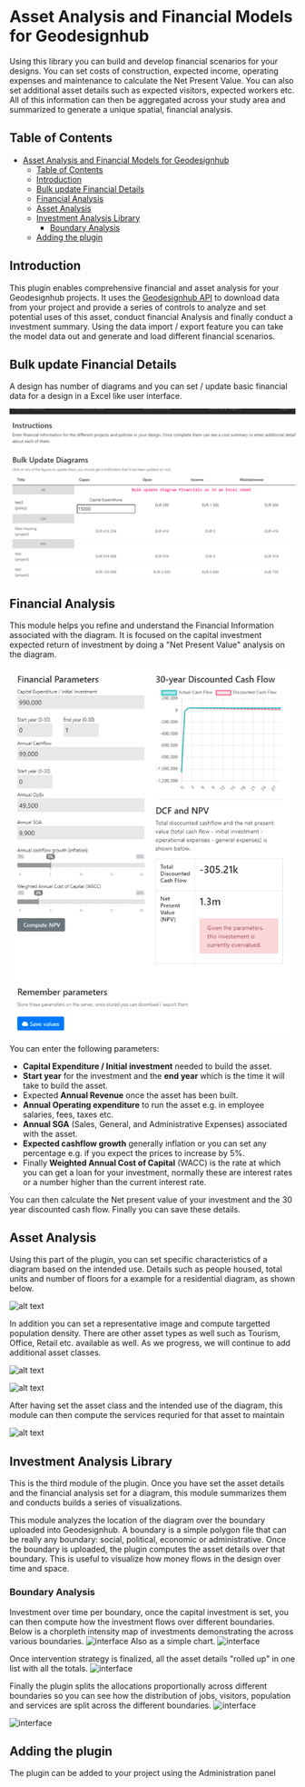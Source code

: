 # Asset Analysis and Financial Models for Geodesignhub

Using this library you can build and develop financial scenarios for your designs. You can set costs of construction, expected income, operating expenses and maintenance to calculate the Net Present Value. You can also set additional asset details such as expected visitors, expected workers etc. All of this information can then be aggregated across your study area and summarized to generate a unique spatial, financial analysis.

## Table of Contents

- [Asset Analysis and Financial Models for Geodesignhub](#asset-analysis-and-financial-models-for-geodesignhub)
  - [Table of Contents](#table-of-contents)
  - [Introduction](#introduction)
  - [Bulk update Financial Details](#bulk-update-financial-details)
  - [Financial Analysis](#financial-analysis)
  - [Asset Analysis](#asset-analysis)
  - [Investment Analysis Library](#investment-analysis-library)
    - [Boundary Analysis](#boundary-analysis)
  - [Adding the plugin](#adding-the-plugin)

## Introduction

This plugin enables comprehensive financial and asset analysis for your Geodesignhub projects. It uses the [Geodesignhub API](http://www.geodesignhub.com/api/) to download data from your project and provide a series of controls to analyze and set potential uses of this asset, conduct financial Analysis and finally conduct a investment summary. Using the data import / export feature you can take the model data out and generate and load different financial scenarios.

## Bulk update Financial Details

A design has number of diagrams and you can set / update basic financial data for a design in a Excel like user interface.

![alt text](readme-images/bulk-update.png)

## Financial Analysis

This module helps you refine and understand the Financial Information associated with the diagram. It is focused on the capital investment expected return of investment by doing a "Net Present Value" analysis on the diagram.

![alt text](readme-images/npv-dcf.png)

You can enter the following parameters:

- __Capital Expenditure / Initial investment__ needed to build the asset.
- __Start year__ for the investment and the __end year__ which is the time it will take to build the asset.
- Expected __Annual Revenue__ once the asset has been built.
- __Annual Operating expenditure__ to run the asset e.g. in employee salaries, fees, taxes etc.
- __Annual SGA__ (Sales, General, and Administrative Expenses) associated with the asset.
- __Expected cashflow growth__ generally inflation or you can set any percentage e.g. if you expect the prices to increase by 5%.
- Finally __Weighted Annual Cost of Capital__ (WACC) is the rate at which you can get a loan for your investment, normally these are interest rates or a number higher than the current interest rate.

You can then calculate the Net present value of your investment and the 30 year discounted cash flow. Finally you can save these details.

## Asset Analysis

Using this part of the plugin, you can set specific characteristics of a diagram based on the intended use. Details such as people housed, total units and number of floors for a example for a residential diagram, as shown below.

![alt text][logo]

In addition you can set a representative image and compute targetted population density. There are other asset types as well such as Tourism, Office, Retail etc. available as well. As we progress, we will continue to add additional asset classes.

![alt text][logo4]

![alt text][logo5]

After having set the asset class and the intended use of the diagram, this module  can then compute the services requried for that asset to maintain

![alt text][logo3]

[logo]: https://i.imgur.com/npgPPTm.jpg "Geodesignhub Diagram Discounted Cash Flow"
[logo2]: https://i.imgur.com/E82qisZ.jpg "Geodesignhub Diagram Discounted Cash Flow"
[logo4]: https://i.imgur.com/GRx4gYx.jpg "Geodesignhub Diagram Discounted Cash Flow"
[logo3]: https://i.imgur.com/gZDFCV9.jpg "Geodesignhub Diagram Discounted Cash Flow"
[logo5]: https://i.imgur.com/2dHdhIK.jpg "Geodesignhub Diagram Discounted Cash Flow"

## Investment Analysis Library

This is the third module of the plugin. Once you have set the asset details and the financial analysis set for a diagram, this module summarizes them and conducts builds a series of visualizations.

This module analyzes the location of the diagram over the boundary uploaded into Geodesignhub. A boundary is a simple polygon file that can be really any boundary: social, political, economic or administrative. Once the boundary is uploaded, the plugin computes the asset details over that boundary. This is useful to visualize how money flows in the design over time and space.

### Boundary Analysis

Investment over time per boundary, once the capital investment is set, you can then compute how the investment flows over different boundaries. Below is a chorpleth intensity map of investments demonstrating the across various boundaries.
![interface][ui4]
Also as a simple chart.
![interface][ui0]

Once intervention strategy is finalized, all the asset details "rolled up" in one list with all the totals.
![interface][ui2]

Finally the plugin splits the allocations proportionally across different boundaries so you can see how the distribution of jobs, visitors, population and services are split across the different boundaries.
![interface][ui1]

![interface][ui3]

[ui0]: https://i.imgur.com/JBfPZzV.jpg "Boundaries chart"
[ui1]: https://i.imgur.com/RznTWoh.jpg "Population and Jobs"
[ui2]: https://i.imgur.com/SYE7z3q.jpg "Rollup"
[ui3]: https://i.imgur.com/3kI6ioU.jpg "Yearly Interface"
[ui4]: https://i.imgur.com/51dzMca.jpg "Boundary map"

## Adding the plugin

The plugin can be added to your project using the Administration panel
